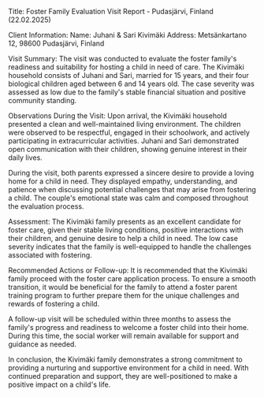  Title: Foster Family Evaluation Visit Report - Pudasjärvi, Finland (22.02.2025)

Client Information:
Name: Juhani & Sari Kivimäki
Address: Metsänkartano 12, 98600 Pudasjärvi, Finland

Visit Summary:
The visit was conducted to evaluate the foster family's readiness and suitability for hosting a child in need of care. The Kivimäki household consists of Juhani and Sari, married for 15 years, and their four biological children aged between 6 and 14 years old. The case severity was assessed as low due to the family's stable financial situation and positive community standing.

Observations During the Visit:
Upon arrival, the Kivimäki household presented a clean and well-maintained living environment. The children were observed to be respectful, engaged in their schoolwork, and actively participating in extracurricular activities. Juhani and Sari demonstrated open communication with their children, showing genuine interest in their daily lives.

During the visit, both parents expressed a sincere desire to provide a loving home for a child in need. They displayed empathy, understanding, and patience when discussing potential challenges that may arise from fostering a child. The couple's emotional state was calm and composed throughout the evaluation process.

Assessment:
The Kivimäki family presents as an excellent candidate for foster care, given their stable living conditions, positive interactions with their children, and genuine desire to help a child in need. The low case severity indicates that the family is well-equipped to handle the challenges associated with fostering.

Recommended Actions or Follow-up:
It is recommended that the Kivimäki family proceed with the foster care application process. To ensure a smooth transition, it would be beneficial for the family to attend a foster parent training program to further prepare them for the unique challenges and rewards of fostering a child.

A follow-up visit will be scheduled within three months to assess the family's progress and readiness to welcome a foster child into their home. During this time, the social worker will remain available for support and guidance as needed.

In conclusion, the Kivimäki family demonstrates a strong commitment to providing a nurturing and supportive environment for a child in need. With continued preparation and support, they are well-positioned to make a positive impact on a child's life.